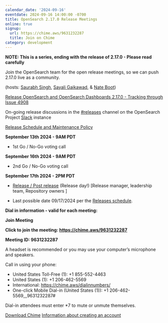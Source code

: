 ```yaml
---
calendar_date: '2024-09-16'
eventdate: 2024-09-16 14:00:00 -0700
title: OpenSearch 2.17.0 Release Meetings
online: true
signup:
  url: https://chime.aws/9631232287
  title: Join on Chime
category: development
---
```


**NOTE: This is a series, ending with the release of 2.17.0 - Please read carefully**

Join the OpenSearch team for the open release meetings, so we can push 2.17.0 live as a community.

(hosts: [Saurabh Singh](https://github.com/getsaurabh02), [Sayali Gaikawad](https://github.com/gaiksaya), & [Nate Boot](https://github.com/nateynateynate))

[Release OpenSearch and OpenSearch Dashboards 2.17.0 - Tracking through Issue 4908](https://github.com/opensearch-project/opensearch-build/issues/4908)

On-going release discussions in the [#releases](https://opensearch.slack.com/archives/C0561HRK961) channel on the OpenSearch Project [Slack](https://opensearch.org/slack.html) instance

[Release Schedule and Maintenance Policy](https://opensearch.org/releases.html)

**September 13th 2024 - 9AM PDT**

* 1st Go / No-Go voting call

**September 16th 2024 - 9AM PDT**

* 2nd Go / No-Go voting call

**September 17th 2024 - 2PM PDT**

* [Release / Post release](https://github.com/opensearch-project/opensearch-build/wiki/Releasing-the-Distribution#release) (Release day!) [Release manager, leadership team, Repository owners ]

* Last possible date 09/17/2024 per the [Releases schedule](https://opensearch.org/releases.html).


**Dial in information - valid for each meeting:**

**Join Meeting**

**Click to join the meeting: <https://chime.aws/9631232287>**

**Meeting ID: 9631232287** 

A headset is recommended or you may use your computer’s microphone and speakers.

Call in using your phone: 
- United States Toll-Free (1): +1 855-552-4463
- United States (1): +1 206-462-5569
- International: https://chime.aws/dialinnumbers/
- One-click Mobile Dial-in (United States (1)): +1 206-462-5569,,,9631232287#

Dial-in attendees must enter *7 to mute or unmute themselves.

[Download Chime](https://aws.amazon.com/chime/download)
[Information about creating an account](https://aws.amazon.com/chime/getting-started)
